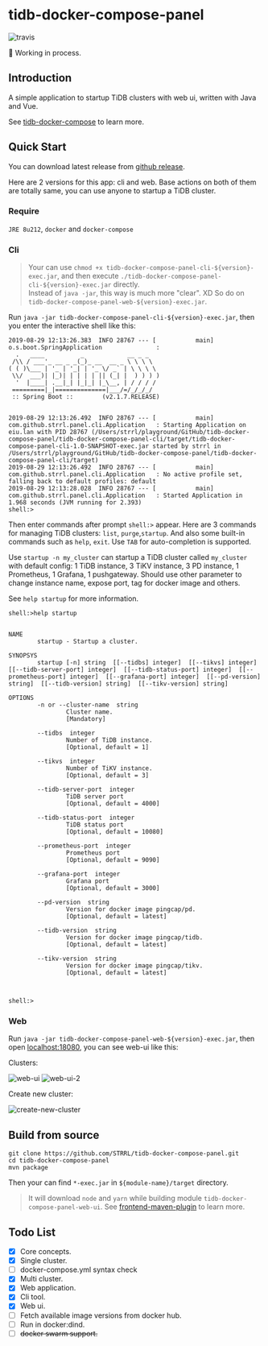 # tidb-docker-compose-panel

![travis](https://img.shields.io/travis/STRRL/tidb-docker-compose-panel/master)

:construction: Working in process.

## Introduction

A simple application to startup TiDB clusters with web ui, written with Java and Vue.

See [tidb-docker-compose](https://github.com/pingcap/tidb-docker-compose) to learn more.

## Quick Start

You can download latest release from [github release](https://github.com/STRRL/tidb-docker-compose-panel/releases).

Here are 2 versions for this app: cli and web. Base actions on both of them are totally same, you can use anyone to startup a TiDB cluster.

### Require

`JRE 8u212`, `docker` and `docker-compose`

### Cli

> Your can use `chmod +x tidb-docker-compose-panel-cli-${version}-exec.jar`, and then execute `./tidb-docker-compose-panel-cli-${version}-exec.jar` directly.  
> Instead of `java -jar`, this way is much more "clear". XD
> So do on `tidb-docker-compose-panel-web-${version}-exec.jar`.

Run `java -jar tidb-docker-compose-panel-cli-${version}-exec.jar`, then you enter the interactive shell like this:

```text
2019-08-29 12:13:26.383  INFO 28767 --- [           main] o.s.boot.SpringApplication               :
  .   ____          _            __ _ _
 /\\ / ___'_ __ _ _(_)_ __  __ _ \ \ \ \
( ( )\___ | '_ | '_| | '_ \/ _` | \ \ \ \
 \\/  ___)| |_)| | | | | || (_| |  ) ) ) )
  '  |____| .__|_| |_|_| |_\__, | / / / /
 =========|_|==============|___/=/_/_/_/
 :: Spring Boot ::        (v2.1.7.RELEASE)


2019-08-29 12:13:26.492  INFO 28767 --- [           main] com.github.strrl.panel.cli.Application   : Starting Application on eiu.lan with PID 28767 (/Users/strrl/playground/GitHub/tidb-docker-compose-panel/tidb-docker-compose-panel-cli/target/tidb-docker-compose-panel-cli-1.0-SNAPSHOT-exec.jar started by strrl in /Users/strrl/playground/GitHub/tidb-docker-compose-panel/tidb-docker-compose-panel-cli/target)
2019-08-29 12:13:26.492  INFO 28767 --- [           main] com.github.strrl.panel.cli.Application   : No active profile set, falling back to default profiles: default
2019-08-29 12:13:28.028  INFO 28767 --- [           main] com.github.strrl.panel.cli.Application   : Started Application in 1.968 seconds (JVM running for 2.393)
shell:>
```

Then enter commands after prompt `shell:>` appear. Here are 3 commands for managing TiDB clusters: `list`, `purge`,`startup`. And also some built-in commands such as `help`, `exit`. Use `TAB` for auto-completion is supported.

Use `startup -n my_cluster` can startup a TiDB cluster called `my_cluster` with default config: 1 TiDB instance, 3 TiKV instance, 3 PD instance, 1 Prometheus, 1 Grafana, 1 pushgateway. Should use other parameter to change instance name, expose port, tag for docker image and others.

See `help startup` for more information.

```text
shell:>help startup


NAME
        startup - Startup a cluster.

SYNOPSYS
        startup [-n] string  [[--tidbs] integer]  [[--tikvs] integer]  [[--tidb-server-port] integer]  [[--tidb-status-port] integer]  [[--prometheus-port] integer]  [[--grafana-port] integer]  [[--pd-version] string]  [[--tidb-version] string]  [[--tikv-version] string]

OPTIONS
        -n or --cluster-name  string
                Cluster name.
                [Mandatory]

        --tidbs  integer
                Number of TiDB instance.
                [Optional, default = 1]

        --tikvs  integer
                Number of TiKV instance.
                [Optional, default = 3]

        --tidb-server-port  integer
                TiDB server port
                [Optional, default = 4000]

        --tidb-status-port  integer
                TiDB status port
                [Optional, default = 10080]

        --prometheus-port  integer
                Prometheus port
                [Optional, default = 9090]

        --grafana-port  integer
                Grafana port
                [Optional, default = 3000]

        --pd-version  string
                Version for docker image pingcap/pd.
                [Optional, default = latest]

        --tidb-version  string
                Version for docker image pingcap/tidb.
                [Optional, default = latest]

        --tikv-version  string
                Version for docker image pingcap/tikv.
                [Optional, default = latest]



shell:>

```

### Web

Run `java -jar tidb-docker-compose-panel-web-${version}-exec.jar`, then open [localhost:18080](http://localhost:18080), you can see web-ui like this:

Clusters:

![web-ui](https://i.imgur.com/VcXWMGK.png)
![web-ui-2](https://i.imgur.com/O7lTOtN.png)


Create new cluster:

![create-new-cluster](https://i.imgur.com/uGPGMxB.png)

## Build from source

```shell
git clone https://github.com/STRRL/tidb-docker-compose-panel.git
cd tidb-docker-compose-panel
mvn package
```

Then your can find `*-exec.jar` in `${module-name}/target` directory.

> It will download `node` and `yarn` while building module `tidb-docker-compose-panel-web-ui`. See [frontend-maven-plugin](https://github.com/eirslett/frontend-maven-plugin) to learn more.

## Todo List

- [x] Core concepts.
- [x] Single cluster.
- [ ] docker-compose.yml syntax check
- [x] Multi cluster.
- [x] Web application.
- [x] Cli tool.
- [x] Web ui.
- [ ] Fetch available image versions from docker hub.
- [ ] Run in docker:dind.
- [ ] ~~docker swarm support.~~
